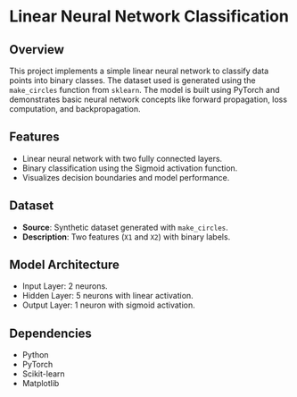 # Linear Neural Network Classification

## Overview
This project implements a simple linear neural network to classify data points into binary classes. The dataset used is generated using the `make_circles` function from `sklearn`. The model is built using PyTorch and demonstrates basic neural network concepts like forward propagation, loss computation, and backpropagation.

## Features
- Linear neural network with two fully connected layers.
- Binary classification using the Sigmoid activation function.
- Visualizes decision boundaries and model performance.

## Dataset
- **Source**: Synthetic dataset generated with `make_circles`.
- **Description**: Two features (`X1` and `X2`) with binary labels.

## Model Architecture
- Input Layer: 2 neurons.
- Hidden Layer: 5 neurons with linear activation.
- Output Layer: 1 neuron with sigmoid activation.

## Dependencies
- Python
- PyTorch
- Scikit-learn
- Matplotlib

